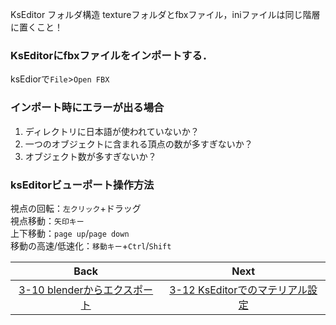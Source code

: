 KsEditor
フォルダ構造
textureフォルダとfbxファイル，iniファイルは同じ階層に置くこと！
### KsEditorにfbxファイルをインポートする．
ksEdiorで`File`>`Open FBX`  
### インポート時にエラーが出る場合
1. ディレクトリに日本語が使われていないか？
1. 一つのオブジェクトに含まれる頂点の数が多すぎないか？
1. オブジェクト数が多すぎないか？

### ksEditorビューポート操作方法
視点の回転：`左クリック`+ドラッグ  
視点移動：`矢印キー`  
上下移動：`page up`/`page down`  
移動の高速/低速化：`移動キー`+`Ctrl`/`Shift`  

| Back | Next |
|:---:|:---:|
| [3-10 blenderからエクスポート](https://github.com/JSAE-ARCHIVES/MOD-Tutorial/blob/main/3%E7%AB%A0%203D%E3%83%A2%E3%83%87%E3%83%AB%E3%81%AE%E4%BD%9C%E6%88%90/3-10%20blender%E3%81%8B%E3%82%89%E3%82%A8%E3%82%AF%E3%82%B9%E3%83%9D%E3%83%BC%E3%83%88.md) | [3-12 KsEditorでのマテリアル設定](https://github.com/JSAE-ARCHIVES/MOD-Tutorial/blob/main/3%E7%AB%A0%203D%E3%83%A2%E3%83%87%E3%83%AB%E3%81%AE%E4%BD%9C%E6%88%90/3-12%20ksEditor%E3%81%A7%E3%81%AE%E3%83%9E%E3%83%86%E3%83%AA%E3%82%A2%E3%83%AB%E8%A8%AD%E5%AE%9A.md) |
